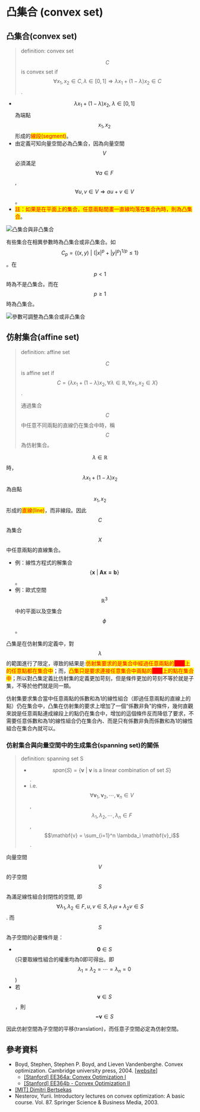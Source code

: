 # 凸集合 (convex set)

## 凸集合(convex set)

> definition: convex set
>
> $$C$$ is convex set if $$\forall x_1, x_2 \in C, \lambda \in [0,1] \Rightarrow \lambda x_1 + (1-\lambda) x_2 \in C$$.

* $$\lambda x_1 + (1-\lambda) x_2,\ \lambda \in [0,1]$$ 為端點 $$x_1, x_2$$形成的<mark style="color:red;">線段(segment)</mark>。
* 由定義可知向量空間必為凸集合，因為向量空間$$V$$必須滿足$$\forall a \in F$$, $$\forall u,v \in V \Rightarrow au+v \in V$$。
* <mark style="color:red;">註：如果是在平面上的集合，任意兩點間畫一直線均落在集合內時，則為凸集合</mark>。

![凸集合與非凸集合](../.gitbook/assets/convex\_set-min.png)

有些集合在相異參數時為凸集合或非凸集合。如 $$C_p = \{ (x,y)\ \vert \ (|x|^p + |y|^p)^{1/p} \leq 1 \}$$。在 $$p < 1$$時為不是凸集合。而在$$p \geq 1$$時為凸集合。

![參數可調整為凸集合或非凸集合](../.gitbook/assets/param\_convex\_set-min.png)

## 仿射集合(affine set)

> definition: affine set
>
> $$C$$ is affine set if $$C = \{ \lambda x_1 + (1-\lambda) x_2 , \forall \lambda \in \mathbb{R}, \forall x_1, x_2 \in X \}$$.
>
> 通過集合$$C$$中任意不同兩點的直線仍在集合中時，稱$$C$$為仿射集合。

$$\lambda \in \mathbb{R}$$時， $$\lambda x_1 + (1-\lambda) x_2$$為由點 $$x_1, x_2$$形成的<mark style="color:red;">直線(line)</mark>，而非線段。因此 $$C$$ 為集合$$X$$中任意兩點的直線集合。

* 例：線性方程式的解集合 $$\{\mathbf{x}\ \vert \ \mathbf{Ax = b} \}$$。
* 例：歐式空間$$\mathbb{R}^3$$中的平面以及空集合$$\phi$$。

凸集是在仿射集的定義中，對$$\lambda$$的範圍進行了限定，導致的結果是:<mark style="color:red;">仿射集要求的是集合中經過任意兩點的</mark><mark style="color:red;background-color:red;">**直線**</mark><mark style="color:red;">上的任意點都在集合中</mark>；而，<mark style="color:red;">凸集只是要求連接任意集合中兩點的</mark><mark style="color:red;background-color:red;">線段</mark><mark style="color:red;">上的點在集合中</mark>；所以對凸集定義比仿射集的定義更加苛刻，但是條件更加的苛刻不等於就是子集，不等於他們就是同一類。

仿射集要求集合當中任意兩點的係數和為1的線性組合（即過任意兩點的直線上的點）仍在集合中，凸集在仿射集的要求上增加了一個“係數非負”的條件，幾何直觀來說是任意兩點連成線段上的點仍在集合中，增加的這個條件反而降低了要求，不需要任意係數和為1的線性組合仍在集合內、而是只有係數非負而係數和為1的線性組合在集合內就可以。

### 仿射集合與向量空間中的生成集合(spanning set)的關係

> definition: spanning set S
>
> * $$span(S) = \{\mathbf{v} \ \vert \ \mathbf{v} \text{ is a linear combination of set } S\}$$.&#x20;
> * i.e. $$\forall \mathbf{v}_1, \mathbf{v}_2, \cdots, \mathbf{v}_n \in V$$, $$\lambda_1, \lambda_2, \cdots, \lambda_n \in F$$, $$\mathbf{v} = \sum_{i=1}^n \lambda_i \mathbf{v}_i$$.

向量空間$$V$$的子空間$$S$$為滿足線性組合封閉性的空間, 即 $$\forall \lambda_1, \lambda_2 \in F, u,v \in S, \lambda_1 u + \lambda_2 v \in S$$. 而$$S$$為子空間的必要條件是：

* $$\mathbf{0} \in S$$ (只要取線性組合的權重均為0即可得出。即 $$\lambda_1=\lambda_2=\cdots=\lambda_n = 0$$)
* 若 $$\mathbf{v} \in S$$，則 $$\mathbf{-v} \in S$$&#x20;

因此仿射空間為子空間的平移(translation)，而任意子空間必定為仿射空間。



## 參考資料

* Boyd, Stephen, Stephen P. Boyd, and Lieven Vandenberghe. Convex optimization. Cambridge university press, 2004. \[[website](https://web.stanford.edu/\~boyd/cvxbook/)]
  * [\[Stanford\] EE364a: Convex Optimization I](https://web.stanford.edu/class/ee364a/)
  * [\[Stanford\] EE364b - Convex Optimization II](https://web.stanford.edu/class/ee364b/)
* [\[MIT\] Dimitri Bertsekas](https://www.mit.edu/\~dimitrib/home.html)
* Nesterov, Yurii. Introductory lectures on convex optimization: A basic course. Vol. 87. Springer Science & Business Media, 2003.
